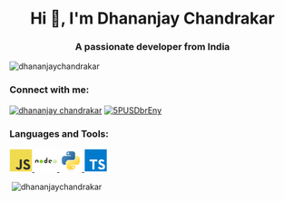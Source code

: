 <h1 align="center">Hi 👋, I'm Dhananjay Chandrakar</h1>
<h3 align="center">A passionate developer from India</h3>

<p align="left"> <img src="https://komarev.com/ghpvc/?username=dhananjaychandrakar&label=Profile%20views&color=0e75b6&style=flat" alt="dhananjaychandrakar" /> </p>

<h3 align="left">Connect with me:</h3>
<p align="left">
<a href="https://www.youtube.com/c/dhananjay chandrakar" target="blank"><img align="center" src="https://raw.githubusercontent.com/rahuldkjain/github-profile-readme-generator/master/src/images/icons/Social/youtube.svg" alt="dhananjay chandrakar" height="30" width="40" /></a>
<a href="https://discord.gg/5PUSDbrEny" target="blank"><img align="center" src="https://raw.githubusercontent.com/rahuldkjain/github-profile-readme-generator/master/src/images/icons/Social/discord.svg" alt="5PUSDbrEny" height="30" width="40" /></a>
</p>

<h3 align="left">Languages and Tools:</h3>
<p align="left"> <a href="https://developer.mozilla.org/en-US/docs/Web/JavaScript" target="_blank" rel="noreferrer"> <img src="https://raw.githubusercontent.com/devicons/devicon/master/icons/javascript/javascript-original.svg" alt="javascript" width="40" height="40"/> </a> <a href="https://nodejs.org" target="_blank" rel="noreferrer"> <img src="https://raw.githubusercontent.com/devicons/devicon/master/icons/nodejs/nodejs-original-wordmark.svg" alt="nodejs" width="40" height="40"/> </a> <a href="https://www.python.org" target="_blank" rel="noreferrer"> <img src="https://raw.githubusercontent.com/devicons/devicon/master/icons/python/python-original.svg" alt="python" width="40" height="40"/> </a> <a href="https://www.typescriptlang.org/" target="_blank" rel="noreferrer"> <img src="https://raw.githubusercontent.com/devicons/devicon/master/icons/typescript/typescript-original.svg" alt="typescript" width="40" height="40"/> </a> </p>

<p>&nbsp;<img align="center" src="https://github-readme-stats.vercel.app/api?username=dhananjaychandrakar&show_icons=true&locale=en" alt="dhananjaychandrakar" /></p>
